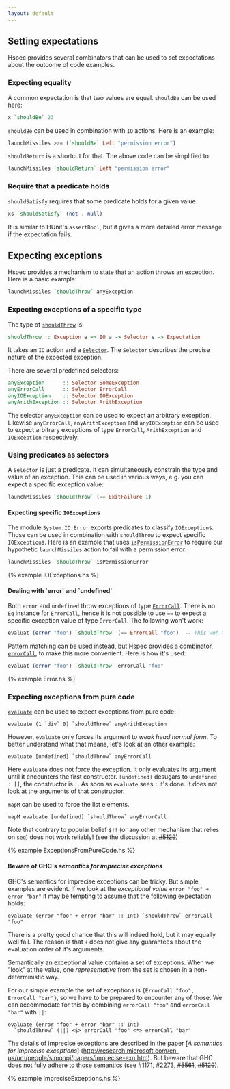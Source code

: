 ```yaml
---
layout: default
---
```


## Setting expectations

Hspec provides several combinators that can be used to set expectations about
the outcome of code examples.

### Expecting equality

A common expectation is that two values are equal.  `shouldBe` can be used
here:

```haskell
x `shouldBe` 23
```

`shouldBe` can be used in combination with `IO` actions.  Here is an example:

```haskell
launchMissiles >>= (`shouldBe` Left "permission error")
```

`shouldReturn` is a shortcut for that.  The above code can be simplified to:

```haskell
launchMissiles `shouldReturn` Left "permission error"
```

### Require that a predicate holds

`shouldSatisfy` requires that some predicate holds for a given value.

```haskell
xs `shouldSatisfy` (not . null)
```

It is similar to HUnit's `assertBool`, but it gives a more detailed error
message if the expectation fails.

## Expecting exceptions

Hspec provides a mechanism to state that an action throws an exception.  Here
is a basic example:

```haskell
launchMissiles `shouldThrow` anyException
```

### Expecting exceptions of a specific type

The type of [`shouldThrow`][v:shouldThrow] is:

```haskell
shouldThrow :: Exception e => IO a -> Selector e -> Expectation
```

It takes an `IO` action and a [`Selector`][t:Selector].  The `Selector`
describes the precise nature of the expected exception.

There are several predefined selectors:

```haskell
anyException      :: Selector SomeException
anyErrorCall      :: Selector ErrorCall
anyIOException    :: Selector IOException
anyArithException :: Selector ArithException
```

The selector `anyException` can be used to expect an arbitrary exception.
Likewise `anyErrorCall`, `anyArithException` and `anyIOException` can be used
to expect arbitrary exceptions of type `ErrorCall`, `ArithException` and
`IOException` respectively.


### Using predicates as selectors

A `Selector` is just a predicate.  It can simultaneously constrain the type and
value of an exception.  This can be used in various ways, e.g. you can expect a
specific exception value:

```haskell
launchMissiles `shouldThrow` (== ExitFailure 1)
```

#### Expecting specific `IOException`s

The module `System.IO.Error` exports predicates to classify `IOException`s.
Those can be used in combination with `shouldThrow` to expect specific
`IOException`s.  Here is an example that uses
[`isPermissionError`][v:isPermissionError] to require our hypothetic
`launchMissiles` action to fail with a permission error:

```haskell
launchMissiles `shouldThrow` isPermissionError
```

{% example IOExceptions.hs %}

#### Dealing with \`error\` and \`undefined\`

Both `error` and `undefined` throw exceptions of type
[`ErrorCall`][t:ErrorCall].
There is no `Eq` instance for `ErrorCall`, hence it is not possible to use `==`
to expect a specific exception value of type `ErrorCall`.  The following won't
work:

```haskell
evaluat (error "foo") `shouldThrow` (== ErrorCall "foo")  -- This won't work!
```

Pattern matching can be used instead, but Hspec provides a combinator,
[`errorCall`][v:errorCall], to make this more convenient.  Here is how it's
used:

```haskell
evaluat (error "foo") `shouldThrow` errorCall "foo"
```

{% example Error.hs %}

### Expecting exceptions from pure code

[`evaluate`][v:evaluate] can be used to expect exceptions from pure code:

```hspec
evaluate (1 `div` 0) `shouldThrow` anyArithException
```

However, `evaluate` only forces its argument to _weak head normal form_.  To
better understand what that means, let's look at an other example:

```hspec
evaluate [undefined] `shouldThrow` anyErrorCall
```

Here `evaluate` does not force the exception.  It only evaluates its argument
until it encounters the first constructor.  `[undefined]` desugars to
`undefined : []`, the constructor is `:`.  As soon as `evaluate` sees `:` it's
done.  It does not look at the arguments of that constructor.

`mapM` can be used to force the list elements.

```hspec
mapM evaluate [undefined] `shouldThrow` anyErrorCall
```

Note that contrary to popular belief `$!!` (or any other mechanism that relies
on `seq`) does not work reliably!  (see the discussion at
<del>[#5129](http://hackage.haskell.org/trac/ghc/ticket/5129)</del>)

{% example ExceptionsFromPureCode.hs %}

#### Beware of GHC's _semantics for imprecise exceptions_

GHC's semantics for imprecise exceptions can be tricky.  But simple examples
are evident.  If we look at the _exceptional value_ `error "foo" + error "bar"` it may
be tempting to assume that the following expectation holds:

```hspec
evaluate (error "foo" + error "bar" :: Int) `shouldThrow` errorCall "foo"
```

There is a pretty good chance that this will indeed hold, but it may equally
well fail.  The reason is that `+` does not give any guarantees about the
evaluation order of it's arguments.

Semantically an exceptional value contains a set of exceptions.  When we "look"
at the value, one _representative_ from the set is chosen in a
non-deterministic way.

For our simple example the set of exceptions is `{ErrorCall "foo", ErrorCall
"bar"}`, so we have to be prepared to encounter any of those.  We can
accommodate for this by combining `errorCall "foo"` and `errorCall "bar"` with
`||`:

```hspec
evaluate (error "foo" + error "bar" :: Int)
  `shouldThrow` (||) <$> errorCall "foo" <*> errorCall "bar"
```

The details of imprecise exceptions are described in the paper
[_A semantics for imprecise exceptions_]
(http://research.microsoft.com/en-us/um/people/simonpj/papers/imprecise-exn.htm).
But beware that GHC does not fully adhere to those semantics (see
[#1171](http://hackage.haskell.org/trac/ghc/ticket/1171),
[#2273](http://hackage.haskell.org/trac/ghc/ticket/2273),
<del>[#5561](http://hackage.haskell.org/trac/ghc/ticket/5561)</del>,
<del>[#5129](http://hackage.haskell.org/trac/ghc/ticket/5129)</del>).

{% example ImpreciseExceptions.hs %}



[t:Selector]:    http://hackage.haskell.org/packages/archive/hspec-expectations/latest/doc/html/Test-Hspec-Expectations.html#t:Selector
[v:shouldThrow]: http://hackage.haskell.org/packages/archive/hspec-expectations/latest/doc/html/Test-Hspec-Expectations.html#v:shouldThrow
[v:errorCall]:   http://hackage.haskell.org/packages/archive/hspec-expectations/latest/doc/html/Test-Hspec-Expectations.html#v:errorCall

[v:evaluate]: http://hackage.haskell.org/packages/archive/base/latest/doc/html/Control-Exception.html#v:evaluate
[t:ErrorCall]:http://hackage.haskell.org/packages/archive/base/latest/doc/html/Control-Exception.html#t:ErrorCall

[v:isPermissionError]: http://hackage.haskell.org/packages/archive/base/latest/doc/html/System-IO-Error.html#v:isPermissionError
